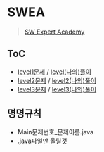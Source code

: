# SWEA 
>[ SW Expert Academy](https://swexpertacademy.com/main/code/problem/problemList.do)

## ToC
- [level1문제](https://swexpertacademy.com/main/code/problem/problemList.do?problemLevel=1&problemTitle=&orderBy=FIRST_REG_DATETIME&selectCodeLang=JAVA&select-1=&pageSize=10&pageIndex=1) / [level(나의)풀이](https://github.com/minhee0327/Algorithm/tree/master/JAVA/SWEA/level1)
- [level2문제](https://swexpertacademy.com/main/code/problem/problemList.do?problemLevel=2&problemTitle=&orderBy=FIRST_REG_DATETIME&selectCodeLang=JAVA&select-1=1&pageSize=10&pageIndex=1) / [level2(나의)풀이](https://github.com/minhee0327/Algorithm/tree/master/JAVA/SWEA/level2)
- [level3문제](https://swexpertacademy.com/main/code/problem/problemList.do?problemLevel=3&problemTitle=&orderBy=FIRST_REG_DATETIME&selectCodeLang=JAVA&select-1=2&pageSize=10&pageIndex=1) / [level3(나의)풀이](https://github.com/minhee0327/Algorithm/tree/master/JAVA/SWEA/level3)
## 명명규칙
- Main문제번호_문제이름.java
- .java파일만 올릴것


